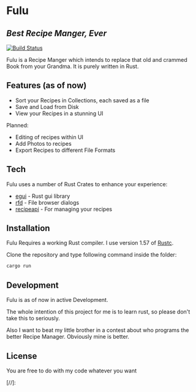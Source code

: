 # Fulu
## _Best Recipe Manger, Ever_

[![Build Status](https://travis-ci.org/joemccann/dillinger.svg?branch=main)](https://travis-ci.org/joemccann/dillinger)

Fulu is a Recipe Manger which intends to replace that old and crammed Book from your Grandma. It is purely written in Rust.

## Features (as of now)

- Sort your Recipes in Collections, each saved as a file
- Save and Load from Disk 
- View your Recipes in a stunning UI

Planned: 

- Editing of recipes within UI
- Add Photos to recipes
- Export Recipes to different File Formats

## Tech

Fulu uses a number of Rust Crates to enhance your experience:

- [egui] - Rust gui library
- [rfd] - File browser dialogs
- [recipeapi] - For managing your recipes

## Installation

Fulu Requires a working Rust compiler. I use version 1.57 of [Rustc](https://nodejs.org/).

Clone the repository and type following command inside the folder:
```sh
cargo run
```

## Development

Fulu is as of now in active Development. 

The whole intention of this project for me is to learn rust, so please don't take this to seriously.

Also I want to beat my little brother in a contest about who programs the better Recipe Manager. Obviously mine is better.

## License

You are free to do with my code whatever you want

[//]:

   [egui]: <https://github.com/joemccann/dillinger>
   [rfd]: <https://github.com/joemccann/dillinger.git>
   [recipeapi]: <https://github.com/ilumary/fulu/tree/main/recipeapi>